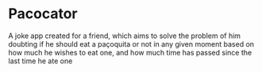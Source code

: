 # Pacocator

A joke app created for a friend, which aims to solve the problem of him doubting if he should eat a paçoquita or not in any given moment based on how much he wishes to eat one, and how much time has passed since the last time he ate one
